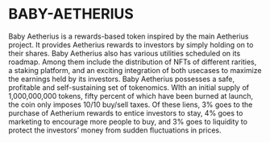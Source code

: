 # BABY-AETHERIUS
Baby Aetherius is a rewards-based token inspired by the main Aetherius project.  It provides Aetherius rewards to investors by simply holding on to their shares.  Baby Aetherius also has various utilities scheduled on its roadmap.    Among them include the distribution of NFTs of different rarities, a staking platform, and an exciting integration of both usecases to maximize the earnings held by its investors.  Baby Aetherius possesses a safe, profitable and self-sustaining set of tokenomics.  WIth an initial supply of 1,000,000,000 tokens, fifty percent of which have been burned at launch, the coin only imposes 10/10 buy/sell taxes.  Of these liens, 3% goes to the purchase of Aetherium rewards to entice investors to stay, 4% goes to marketing to encourage more people to buy, and 3% goes to liquidity to protect the investors’ money from sudden fluctuations in prices.
